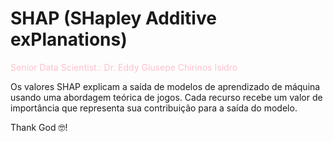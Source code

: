 # SHAP (SHapley Additive exPlanations)

<font color="pink">Senior Data Scientist.: Dr. Eddy Giusepe Chirinos Isidro</font>

Os valores SHAP explicam a saída de modelos de aprendizado de máquina usando uma abordagem teórica de jogos. Cada recurso recebe um valor de importância que representa sua contribuição para a saída do modelo.


































Thank God 🤓!